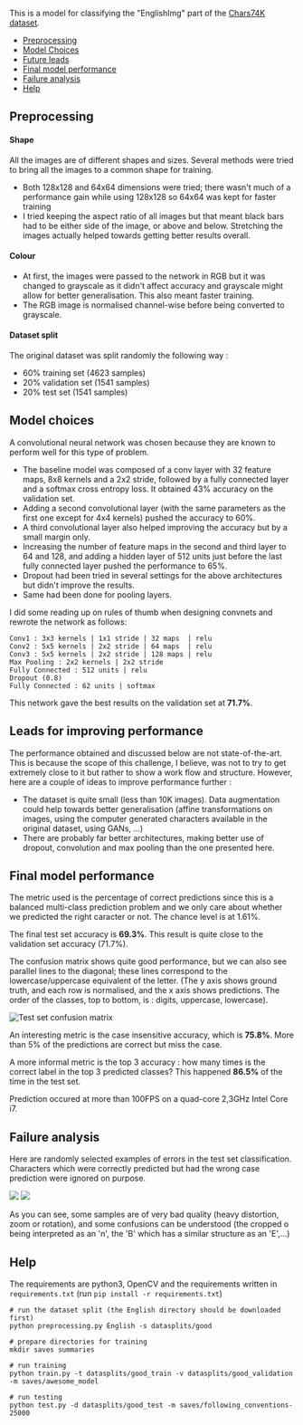 This is a model for classifying the "EnglishImg" part of the
[Chars74K dataset](http://www.ee.surrey.ac.uk/CVSSP/demos/chars74k/).

* [Preprocessing](#preprocessing)
* [Model Choices](#model-choices)
* [Future leads](#leads-for-improving-performance)
* [Final model performance](#final-model-performance)
* [Failure analysis](#failure-analysis)
* [Help](#help)

## Preprocessing

#### Shape
All the images are of different shapes and sizes. Several methods were tried
to bring all the images to a common shape for training.

* Both 128x128 and 64x64 dimensions were tried; there wasn't much of a
  performance gain while using 128x128 so 64x64 was kept for faster training
* I tried keeping the aspect ratio of all images but that meant black bars
  had to be either side of the image, or above and below. Stretching the images
  actually helped towards getting better results overall.

#### Colour

* At first, the images were passed to the network in RGB but it was changed to
  grayscale as it didn't affect accuracy and grayscale might allow for 
  better generalisation. This also meant faster training.
* The RGB image is normalised channel-wise before being converted to grayscale.


#### Dataset split
The original dataset was split randomly the following way : 

* 60% training set (4623 samples)
* 20% validation set (1541 samples)
* 20% test set (1541 samples)

## Model choices
A convolutional neural network was chosen because they are known to perform
well for this type of problem.

* The baseline model was composed of a conv layer with 32 feature maps, 
  8x8 kernels and a 2x2 stride, followed by a fully connected layer and a
  softmax cross entropy loss. It obtained 43% accuracy on the validation set.
* Adding a second convolutional layer (with the same parameters as the 
  first one except for 4x4 kernels) pushed the accuracy to 60%. 
* A third convolutional layer also helped improving the accuracy but by a 
  small margin only.
* Increasing the number of feature maps in the second and third layer to 64
  and 128, and adding a hidden layer of 512 units just before the last
  fully connected layer pushed the performance to 65%.
* Dropout had been tried in several settings for the above architectures but
  didn't improve the results.
* Same had been done for pooling layers.

I did some reading up on rules of thumb when designing convnets and 
rewrote the network as follows:

    Conv1 : 3x3 kernels | 1x1 stride | 32 maps  | relu
    Conv2 : 5x5 kernels | 2x2 stride | 64 maps  | relu
    Conv3 : 5x5 kernels | 2x2 stride | 128 maps | relu
    Max Pooling : 2x2 kernels | 2x2 stride
    Fully Connected : 512 units | relu
    Dropout (0.8)
    Fully Connected : 62 units | softmax

This network gave the best results on the validation set at **71.7%**.

## Leads for improving performance
The performance obtained and discussed below are not state-of-the-art. This is
because the scope of this challenge, I believe, was not to try to get
extremely close to it but rather to show a work flow and structure. However,
here are a couple of ideas to improve performance further :

* The dataset is quite small (less than 10K images). Data augmentation could
  help towards better generalisation (affine transformations on images, using
  the computer generated characters available in the original dataset, using
  GANs, ...)
* There are probably far better architectures, making better use of dropout,
  convolution and max pooling than the one presented here.

## Final model performance
The metric used is the percentage of correct predictions since this is a 
balanced multi-class prediction problem and we only care about whether we
predicted the right caracter or not. The chance level is at 1.61%.

The final test set accuracy is **69.3%**. This result is quite close to the
validation set accuracy (71.7%).

The confusion matrix shows quite good 
performance, but we can also see parallel lines to the diagonal; these lines
correspond to the lowercase/uppercase equivalent of the letter. 
(The y axis shows ground truth, and each row is normalised, and the x axis
shows predictions. The order of the classes, top to bottom, is : digits, 
uppercase, lowercase).

![Test set confusion matrix](https://raw.githubusercontent.com/fhennecker/chars74k/master/img/test_set_confusion.png)

An interesting metric is the case insensitive accuracy, which is **75.8%**. More
than 5% of the predictions are correct but miss the case.

A more informal metric is the top 3 accuracy : how many times is the correct
label in the top 3 predicted classes? This happened **86.5%** of the time in the
test set.

Prediction occured at more than 100FPS on a quad-core 2,3GHz Intel Core i7.

## Failure analysis
Here are randomly selected examples of errors in the test set classification.
Characters which were correctly predicted but had the wrong case prediction
were ignored on purpose. 

![](https://raw.githubusercontent.com/fhennecker/chars74k/master/img/misclassified1.png)
![](https://raw.githubusercontent.com/fhennecker/chars74k/master/img/misclassified2.png)

As you can see, some samples are of very bad quality (heavy distortion, zoom
or rotation), and some confusions can be understood (the cropped o being
interpreted as an 'n', the 'B' which has a similar structure as an 'E',...)

## Help
The requirements are python3, OpenCV and the requirements written in 
`requirements.txt` (run `pip install -r requirements.txt`)

    # run the dataset split (the English directory should be downloaded first)
    python preprocessing.py English -s datasplits/good

    # prepare directories for training
    mkdir saves summaries 

    # run training
    python train.py -t datasplits/good_train -v datasplits/good_validation -m saves/awesome_model

    # run testing
    python test.py -d datasplits/good_test -m saves/following_conventions-25000


